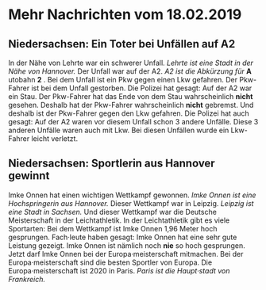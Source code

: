 # Mehr Nachrichten vom 18.02.2019


## Niedersachsen: Ein Toter bei Unfällen auf A2
In der Nähe von Lehrte war ein schwerer Unfall. 
*Lehrte ist eine Stadt in der Nähe von Hannover.* Der Unfall war auf der A2. 
*A2 ist die Abkürzung für* **A** utobahn **2** . Bei dem Unfall ist ein Pkw gegen einen Lkw gefahren. Der Pkw-Fahrer ist bei dem Unfall gestorben. Die Polizei hat gesagt: Auf der A2 war ein Stau. Der Pkw-Fahrer hat das Ende von dem Stau wahrscheinlich **nicht** gesehen. Deshalb hat der Pkw-Fahrer wahrscheinlich **nicht** gebremst. Und deshalb ist der Pkw-Fahrer gegen den Lkw gefahren. Die Polizei hat auch gesagt: Auf der A2 waren vor diesem Unfall schon 3 andere Unfälle. Diese 3 anderen Unfälle waren auch mit Lkw. Bei diesen Unfällen wurde ein Lkw-Fahrer leicht verletzt. 

## Niedersachsen: Sportlerin aus Hannover gewinnt
Imke Onnen hat einen wichtigen Wettkampf gewonnen. 
*Imke Onnen ist eine Hochspringerin aus Hannover.* Dieser Wettkampf war in Leipzig. 
*Leipzig ist eine Stadt in Sachsen.* Und dieser Wettkampf war die Deutsche Meisterschaft in der Leichtathletik. In der Leichtathletik gibt es viele Sportarten: Bei dem Wettkampf ist Imke Onnen 1,96 Meter hoch gesprungen. Fach·leute haben gesagt: Imke Onnen hat eine sehr gute Leistung gezeigt. Imke Onnen ist nämlich noch **nie** so hoch gesprungen. Jetzt darf Imke Onnen bei der Europa·meisterschaft mitmachen. Bei der Europa·meisterschaft sind die besten Sportler von Europa. Die Europa·meisterschaft ist 2020 in Paris. 
*Paris ist die Haupt·stadt von Frankreich.* 
